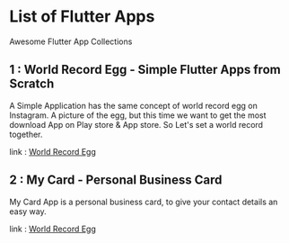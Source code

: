 # List of Flutter Apps

Awesome Flutter App Collections

## 1 : World Record Egg - Simple Flutter Apps from Scratch
A Simple Application has the same concept of world record egg on Instagram. A picture of the egg, but this time we want to get the most download App on Play store & App store. So Let's set a world record together.

link : [World Record Egg](https://github.com/amineoumous/flutter_world_record_egg)

## 2 : My Card - Personal Business Card
My Card App is a personal business card, to give your contact details an easy way.

link : [World Record Egg](https://github.com/amineoumous/flutter_my_card)
